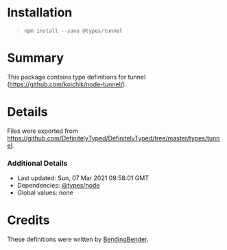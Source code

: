 # Installation
> `npm install --save @types/tunnel`

# Summary
This package contains type definitions for tunnel (https://github.com/koichik/node-tunnel/).

# Details
Files were exported from https://github.com/DefinitelyTyped/DefinitelyTyped/tree/master/types/tunnel.

### Additional Details
 * Last updated: Sun, 07 Mar 2021 09:58:01 GMT
 * Dependencies: [@types/node](https://npmjs.com/package/@types/node)
 * Global values: none

# Credits
These definitions were written by [BendingBender](https://github.com/BendingBender).
